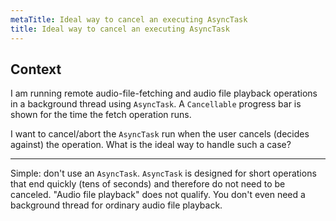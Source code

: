 ```yaml
---
metaTitle: Ideal way to cancel an executing AsyncTask
title: Ideal way to cancel an executing AsyncTask
---
```


## Context

I am running remote audio-file-fetching and audio file playback operations in a background thread using `AsyncTask`. A `Cancellable` progress bar is shown for the time the fetch operation runs. 


I want to cancel/abort the `AsyncTask` run when the user cancels (decides against) the operation. What is the ideal way to handle such a case?



---

Simple: don't use an `AsyncTask`. `AsyncTask` is designed for short operations that end quickly (tens of seconds) and therefore do not need to be canceled. "Audio file playback" does not qualify. You don't even need a background thread for ordinary audio file playback.

